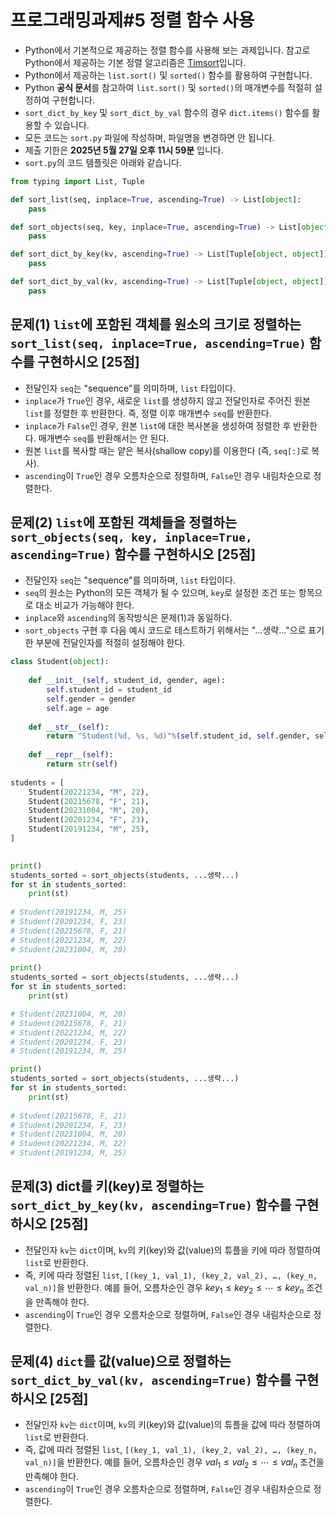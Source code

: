 # 프로그래밍과제#5 정렬 함수 사용


- Python에서 기본적으로 제공하는 정렬 함수를 사용해 보는 과제입니다. 참고로 Python에서 제공하는 기본 정렬 알고리즘은 [Timsort](https://ko.wikipedia.org/wiki/%ED%8C%80%EC%86%8C%ED%8A%B8)입니다.
- Python에서 제공하는 `list.sort()` 및 `sorted()` 함수를 활용하여 구현합니다.
- Python **공식 문서**를 참고하여 `list.sort()` 및 `sorted()`의 매개변수를 적절히 설정하여 구현합니다.
- `sort_dict_by_key` 및 `sort_dict_by_val` 함수의 경우 `dict.items()` 함수를 활용할 수 있습니다.
- 모든 코드는 `sort.py` 파일에 작성하며, 파일명을 변경하면 안 됩니다.
- 제출 기한은 **2025년 5월 27일 오후 11시 59분** 입니다.
- `sort.py`의 코드 템플릿은 아래와 같습니다.


```Python
from typing import List, Tuple

def sort_list(seq, inplace=True, ascending=True) -> List[object]:
    pass

def sort_objects(seq, key, inplace=True, ascending=True) -> List[object]:
    pass

def sort_dict_by_key(kv, ascending=True) -> List[Tuple[object, object]]:
    pass

def sort_dict_by_val(kv, ascending=True) -> List[Tuple[object, object]]:
    pass
```

 
## 문제(1) `list`에 포함된 객체를 원소의 크기로 정렬하는 `sort_list(seq, inplace=True, ascending=True)` 함수를 구현하시오 [25점]
- 전달인자 `seq`는 "sequence"를 의미하며, `list` 타입이다.
- `inplace`가 `True`인 경우, 새로운 `list`를 생성하지 않고 전달인자로 주어진 원본 `list`를 정렬한 후 반환한다. 즉, 정렬 이후 매개변수 `seq`를 반환한다.
- `inplace`가 `False`인 경우, 원본 `list`에 대한 복사본을 생성하여 정렬한 후 반환한다. 매개변수 `seq`를 반환해서는 안 된다.
- 원본 `list`를 복사할 때는 얕은 복사(shallow copy)를 이용한다 (즉, `seq[:]`로 복사).
- `ascending`이 `True`인 경우 오름차순으로 정렬하며, `False`인 경우 내림차순으로 정렬한다.

## 문제(2) `list`에 포함된 객체들을 정렬하는 `sort_objects(seq, key, inplace=True, ascending=True)` 함수를 구현하시오 [25점]
- 전달인자 `seq`는 "sequence"를 의미하며, `list` 타입이다.
- `seq`의 원소는 Python의 모든 객체가 될 수 있으며, `key`로 설정한 조건 또는 항목으로 대소 비교가 가능해야 한다.
- `inplace`와 `ascending`의 동작방식은 문제(1)과 동일하다.
- `sort_objects` 구현 후 다음 예시 코드로 테스트하기 위해서는 "...생략..."으로 표기한 부분에 전달인자를 적절히 설정해야 한다.

```Python
class Student(object):
    
    def __init__(self, student_id, gender, age):
        self.student_id = student_id
        self.gender = gender
        self.age = age
        
    def __str__(self):
        return "Student(%d, %s, %d)"%(self.student_id, self.gender, self.age)
        
    def __repr__(self):
        return str(self)
        
students = [
    Student(20221234, "M", 22),
    Student(20215678, "F", 21),
    Student(20231004, "M", 20),
    Student(20201234, "F", 23),
    Student(20191234, "M", 25),
]
        

print()
students_sorted = sort_objects(students, ...생략...)
for st in students_sorted:
    print(st)
    
# Student(20191234, M, 25)
# Student(20201234, F, 23)
# Student(20215678, F, 21)
# Student(20221234, M, 22)
# Student(20231004, M, 20)
    
print()
students_sorted = sort_objects(students, ...생략...)
for st in students_sorted:
    print(st)

# Student(20231004, M, 20)
# Student(20215678, F, 21)
# Student(20221234, M, 22)
# Student(20201234, F, 23)
# Student(20191234, M, 25)

print()
students_sorted = sort_objects(students, ...생략...)
for st in students_sorted:
    print(st)
    
# Student(20215678, F, 21)
# Student(20201234, F, 23)
# Student(20231004, M, 20)
# Student(20221234, M, 22)
# Student(20191234, M, 25)
```



## 문제(3) dict를 키(key)로 정렬하는 `sort_dict_by_key(kv, ascending=True)` 함수를 구현하시오 [25점]
- 전달인자 `kv`는 `dict`이며, `kv`의 키(key)와 값(value)의 튜플을 키에 따라 정렬하여 `list`로 반환한다.
- 즉, 키에 따라 정렬된 `list`, `[(key_1, val_1), (key_2, val_2), …, (key_n, val_n)]`을 반환한다. 예를 들어, 오름차순인 경우 $key_{1} ≤ key_{2} ≤ \cdots ≤ key_{n}$ 조건을 만족해야 한다.
- `ascending`이 `True`인 경우 오름차순으로 정렬하며, `False`인 경우 내림차순으로 정렬한다.

## 문제(4) `dict`를 값(value)으로 정렬하는 `sort_dict_by_val(kv, ascending=True)` 함수를 구현하시오 [25점]
- 전달인자 `kv`는 `dict`이며, `kv`의 키(key)와 값(value)의 튜플을 값에 따라 정렬하여 `list`로 반환한다.
- 즉, 값에 따라 정렬된 `list`, `[(key_1, val_1), (key_2, val_2), …, (key_n, val_n)]`을 반환한다. 예를 들어, 오름차순인 경우 $val_{1} ≤ val_{2} ≤ \cdots ≤ val_{n}$ 조건을 만족해야 한다.
- `ascending`이 `True`인 경우 오름차순으로 정렬하며, `False`인 경우 내림차순으로 정렬한다.

